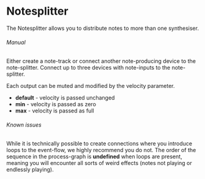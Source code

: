 # Notesplitter

The Notesplitter allows you to distribute notes to more than one
synthesiser.

###### Manual

Either create a note-track or connect another note-producing device to
the note-splitter. Connect up to three devices with note-inputs to the
note-splitter.

Each output can be muted and modified by the velocity parameter.

  - **default** - velocity is passed unchanged
  - **min** - velocity is passed as zero
  - **max** - velocity is passed as full

###### Known issues

While it is technically possible to create connections where you
introduce loops to the event-flow, we highly recommend you do not. The
order of the sequence in the process-graph is **undefined** when loops
are present, meaning you will encounter all sorts of weird effects
(notes not playing or endlessly playing).
